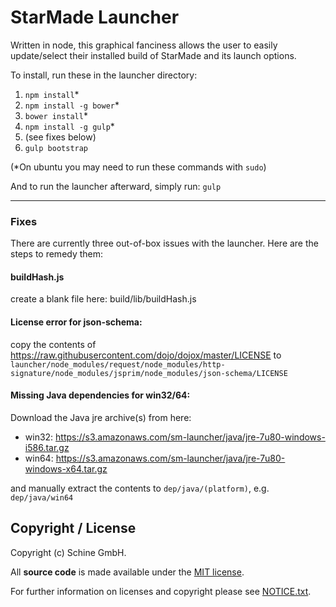 # StarMade Launcher
Written in node, this graphical fanciness allows the user to easily update/select their installed build of StarMade and its launch options.

To install, run these in the launcher directory:
  1) `npm install`*
  2) `npm install -g bower`*
  3) `bower install`*
  4) `npm install -g gulp`*
  5) (see fixes below)
  6) `gulp bootstrap`

(*On ubuntu you may need to run these commands with `sudo`)


And to run the launcher afterward, simply run: `gulp`



------

### Fixes
There are currently three out-of-box issues with the launcher.  Here are the steps to remedy them:

#### buildHash.js
create a blank file here:  build/lib/buildHash.js

#### License error for json-schema:
copy the contents of https://raw.githubusercontent.com/dojo/dojox/master/LICENSE to `launcher/node_modules/request/node_modules/http-signature/node_modules/jsprim/node_modules/json-schema/LICENSE`

#### Missing Java dependencies for win32/64:
Download the Java jre archive(s) from here:
  * win32: https://s3.amazonaws.com/sm-launcher/java/jre-7u80-windows-i586.tar.gz
  * win64: https://s3.amazonaws.com/sm-launcher/java/jre-7u80-windows-x64.tar.gz

and manually extract the contents to `dep/java/(platform)`, e.g. `dep/java/win64`

## Copyright / License

Copyright (c) Schine GmbH.

All **source code** is made available under the [MIT license](LICENSE.txt).

For further information on licenses and copyright please see [NOTICE.txt](NOTICE.txt).